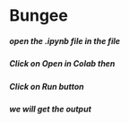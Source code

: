 # Bungee
##### open the **.ipynb** file in the file
##### Click on **Open in Colab** then
##### Click on Run button 
##### we will get the output
